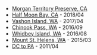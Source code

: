 
- [Morgan Territory Preserve, CA](https://www.google.com/maps/dir/Downtown+Berkeley+Station,+2160+Shattuck+Ave,+Berkeley,+CA+94704/Indian+Rock+Park,+Indian+Rock+Avenue,+Berkeley,+CA/Shasta+Rd,+Berkeley,+CA+94708/Walnut+Creek,+CA/Morgan+Territory+Regional+Preserve,+Morgan+Territory+Road,+Livermore,+CA/Livermore,+CA/Downtown+Berkeley+Station,+Shattuck+Avenue,+Berkeley,+CA/@37.8310164,-122.2967065,10z/data=!4m44!4m43!1m5!1m1!1s0x80857e9dcbbcfba7:0xad74c1e4918cbdb6!2m2!1d-122.2681472!2d37.8700973!1m5!1m1!1s0x80857eacc1bbc201:0x308dc96761a71463!2m2!1d-122.272961!2d37.8922104!1m5!1m1!1s0x80857c104286aeb5:0xe0e09c72c6c46262!2m2!1d-122.2527514!2d37.8883443!1m5!1m1!1s0x808ff474197ba5f3:0xe06e49972003c36c!2m2!1d-122.0651819!2d37.9100783!1m5!1m1!1s0x808ff07b843ba04f:0xfeffe162d7c2dd01!2m2!1d-121.8146522!2d37.8347879!1m5!1m1!1s0x808fe586385a2071:0x98d32231cb6bd871!2m2!1d-121.7680088!2d37.6818745!1m5!1m1!1s0x80857e9dcbbcfba7:0xad74c1e4918cbdb6!2m2!1d-122.2681472!2d37.8700973!3e0)
- [Half Moon Bay, CA](https://www.google.com/maps/dir/Berkeley,+CA/The+Ritz-Carlton+Spa,+Half+Moon+Bay,+1+Miramontes+Point+Rd,+Half+Moon+Bay,+CA+94019/Berkeley,+CA/@37.6832464,-122.5302497,10.75z/data=!4m20!4m19!1m5!1m1!1s0x808579363a8549d3:0x94ea1595a675e993!2m2!1d-122.272747!2d37.8715926!1m5!1m1!1s0x808f0b6386560feb:0xf74d980da60e4818!2m2!1d-122.4412633!2d37.4339383!1m5!1m1!1s0x808579363a8549d3:0x94ea1595a675e993!2m2!1d-122.272747!2d37.8715926!3e0) - 2018/04
- [Vashon Island, WA](https://www.google.com/maps/dir/Seattle,+WA/47.4399651,-122.4496035/47.4216753,-122.4372009/47.3979374,-122.3944952/47.3888989,-122.378925/47.3712516,-122.4230785/47.3891379,-122.448515/47.3593841,-122.5033035/47.437835,-122.5122623/47.6566445,-122.3054076/@47.4116277,-122.484051,12z/data=!4m32!4m31!1m5!1m1!1s0x5490102c93e83355:0x102565466944d59a!2m2!1d-122.3320708!2d47.6062095!1m0!1m0!1m0!1m0!1m0!1m0!1m0!1m15!3m4!1m2!1d-122.4923828!2d47.4698631!3s0x54904f5671a9b5c3:0xc7d6a675e2781777!3m4!1m2!1d-122.4168048!2d47.5739038!3s0x54904091b6a9fe9d:0xb7de02283a13c8a4!3m4!1m2!1d-122.3923319!2d47.5911561!3s0x5490407738becd2f:0x69fc716b89e62b89!1m0!3e0) - 2017/04
- [Chinook Pass, WA](https://www.google.com/maps/dir/Seattle,+WA/Enumclaw,+WA/Naches,+WA/Bellevue,+WA/@47.1079173,-121.2688238,9z/data=!4m41!4m40!1m10!1m1!1s0x5490102c93e83355:0x102565466944d59a!2m2!1d-122.3320708!2d47.6062095!3m4!1m2!1d-122.083427!2d47.4611358!3s0x549066e52c67ad41:0x9037cfa130f471b2!1m5!1m1!1s0x5490f200a5429a7f:0x548c7379da19426f!2m2!1d-121.9915003!2d47.2042681!1m15!1m1!1s0x54975ffe1ec05ed3:0x72449f153986110!2m2!1d-120.699516!2d46.730958!3m4!1m2!1d-120.5304225!2d46.6430421!3s0x5499d8501f60a5c5:0x6f88807bb2f33faa!3m4!1m2!1d-120.4532765!2d46.7811128!3s0x5499c2c98cb3ce93:0x39c19498cd2f9ede!1m5!1m1!1s0x54906bcfa3a66041:0xbacf5482ead00765!2m2!1d-122.2006786!2d47.610377!3e0) - 2016/09
- [Whidbey Island, WA](https://www.google.com/maps/dir/University+of+Washington,+Seattle,+WA/48.2193257,-122.6861477/Seattle,+WA/@48.0382667,-123.0173331,9z/am=t/data=!3m1!4b1!4m35!4m34!1m15!1m1!1s0x549014929d8535eb:0x6b742c7901b82ba3!2m2!1d-122.3035199!2d47.6553351!3m4!1m2!1d-122.2777257!2d47.6990289!3s0x549013c0ca29bb4b:0xf5240cafe67a85f3!3m4!1m2!1d-122.303627!2d47.770671!3s0x549010475adb702b:0x4c26e0ee4a03c23b!1m10!3m4!1m2!1d-122.6556552!2d48.1637649!3s0x548ff3bd2f3788b7:0x538a67e9fb3c33ca!3m4!1m2!1d-122.5890038!2d48.0465693!3s0x548ffabc80eca305:0xf500a769d1dc3a1a!1m5!1m1!1s0x5490102c93e83355:0x102565466944d59a!2m2!1d-122.3320708!2d47.6062095!3e0) - 2016/08
- [Mount St. Helens, WA](https://www.google.com/maps/dir/Seattle,+WA/Mt+St+Helens,+Washington+98616/@46.4463913,-123.52678,8z/am=t/data=!4m14!4m13!1m5!1m1!1s0x5490102c93e83355:0x102565466944d59a!2m2!1d-122.3320708!2d47.6062095!1m5!1m1!1s0x54969956568a2691:0x69ddb4f4b6cf94c7!2m2!1d-122.1955509!2d46.1914006!5i1) - 2015/03
- [DC to PA]() - 2011/04

